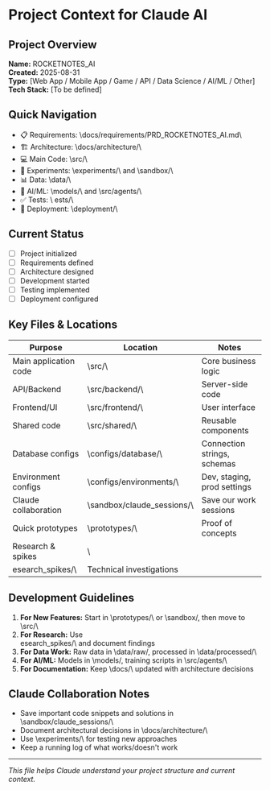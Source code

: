 # Project Context for Claude AI

## Project Overview
**Name:** ROCKETNOTES_AI  
**Created:** 2025-08-31  
**Type:** [Web App / Mobile App / Game / API / Data Science / AI/ML / Other]  
**Tech Stack:** [To be defined]  

## Quick Navigation
- 📋 Requirements: \docs/requirements/PRD_ROCKETNOTES_AI.md\
- 🏗️ Architecture: \docs/architecture/\
- 💻 Main Code: \src/\
- 🧪 Experiments: \experiments/\ and \sandbox/\
- 📊 Data: \data/\
- 🤖 AI/ML: \models/\ and \src/agents/\
- ✅ Tests: \	ests/\
- 🚀 Deployment: \deployment/\

## Current Status
- [ ] Project initialized
- [ ] Requirements defined
- [ ] Architecture designed
- [ ] Development started
- [ ] Testing implemented
- [ ] Deployment configured

## Key Files & Locations
| Purpose | Location | Notes |
|---------|----------|-------|
| Main application code | \src/\ | Core business logic |
| API/Backend | \src/backend/\ | Server-side code |
| Frontend/UI | \src/frontend/\ | User interface |
| Shared code | \src/shared/\ | Reusable components |
| Database configs | \configs/database/\ | Connection strings, schemas |
| Environment configs | \configs/environments/\ | Dev, staging, prod settings |
| Claude collaboration | \sandbox/claude_sessions/\ | Save our work sessions |
| Quick prototypes | \prototypes/\ | Proof of concepts |
| Research & spikes | \esearch_spikes/\ | Technical investigations |

## Development Guidelines
1. **For New Features:** Start in \prototypes/\ or \sandbox/\, then move to \src/\
2. **For Research:** Use \esearch_spikes/\ and document findings
3. **For Data Work:** Raw data in \data/raw/\, processed in \data/processed/\
4. **For AI/ML:** Models in \models/\, training scripts in \src/agents/\
5. **For Documentation:** Keep \docs/\ updated with architecture decisions

## Claude Collaboration Notes
- Save important code snippets and solutions in \sandbox/claude_sessions/\
- Document architectural decisions in \docs/architecture/\
- Use \experiments/\ for testing new approaches
- Keep a running log of what works/doesn't work

---
_This file helps Claude understand your project structure and current context._
